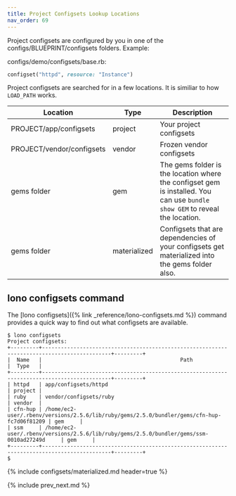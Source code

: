 ```yaml
---
title: Project Configsets Lookup Locations
nav_order: 69
---
```


Project configsets are configured by you in one of the configs/BLUEPRINT/configsets folders.  Example:

configs/demo/configsets/base.rb:

```ruby
configset("httpd", resource: "Instance")
```

Project configsets are searched for in a few locations. It is similiar to how `LOAD_PATH` works.

Location | Type | Description
--- | --- | ---
PROJECT/app/configsets | project | Your project configsets
PROJECT/vendor/configsets | vendor | Frozen vendor configsets
gems folder | gem | The gems folder is the location where the configset gem is installed. You can use `bundle show GEM` to reveal the location.
gems folder | materialized | Configsets that are dependencies of your configsets get materialized into the gems folder also.

## lono configsets command

The [lono configsets]({% link _reference/lono-configsets.md %}) command provides a quick way to find out what configsets are available.

    $ lono configsets
    Project configsets:
    +---------+--------------------------------------------------------------------------------------------+---------+
    |  Name   |                                            Path                                            |  Type   |
    +---------+--------------------------------------------------------------------------------------------+---------+
    | httpd   | app/configsets/httpd                                                                       | project |
    | ruby    | vendor/configsets/ruby                                                                     | vendor  |
    | cfn-hup | /home/ec2-user/.rbenv/versions/2.5.6/lib/ruby/gems/2.5.0/bundler/gems/cfn-hup-fc7d06f81209 | gem     |
    | ssm     | /home/ec2-user/.rbenv/versions/2.5.6/lib/ruby/gems/2.5.0/bundler/gems/ssm-0010ad27249d     | gem     |
    +---------+--------------------------------------------------------------------------------------------+---------+
    $

{% include configsets/materialized.md header=true %}

{% include prev_next.md %}
